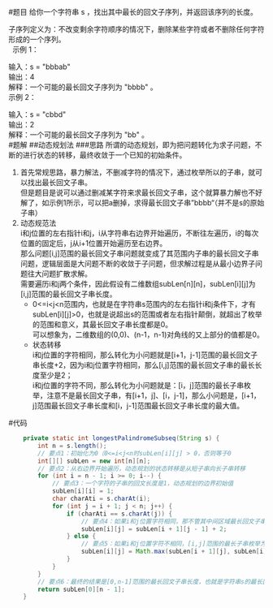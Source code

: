 #题目
给你一个字符串 s ，找出其中最长的回文子序列，并返回该序列的长度。  

子序列定义为：不改变剩余字符顺序的情况下，删除某些字符或者不删除任何字符形成的一个序列。  
 
示例 1：  

输入：s = "bbbab"  
输出：4  
解释：一个可能的最长回文子序列为 "bbbb" 。  
示例 2：  

输入：s = "cbbd"  
输出：2  
解释：一个可能的最长回文子序列为 "bb" 。  
#题解
##动态规划法
###思路
所谓的动态规划，即为把问题转化为求子问题，不断的进行状态的转移，最终收敛于一个已知的初始条件。  
1. 首先常规思路，暴力解法，不删减字符的情况下，通过枚举所以的子串，就可以找出最长回文子串。  
但是题目是说可以通过删减某字符来求最长回文子串，这个就算暴力解也不好解了，如示例1所示，可以把a删掉，求得最长回文子串”bbbb“（并不是s的原始子串）
2. 动态规范法  
i和j位置的左右指针i和j，i从字符串右边界开始遍历，不断往左遍历，i的每次位置的固定后，j从i+1位置开始遍历至右边界。  
那么问题[i,j]范围的最长回文子串问题就变成了其范围内子串的最长回文子串问题，逻辑层面是大问题不断的收敛于子问题，但求解过程是从最小边界子问题往大问题扩散求解。  
需要遍历i和j两个条件，因此假设有二维数组subLen[n][n]，subLen[i][j]为[i,j]范围的最长回文子串长度。  
    - 0<=i<j<n范围内，也就是在字符串s范围内的左右指针i和j条件下，才有subLen[i][j]>0，也就是说超出s的范围或者左右指针颠倒，就超出了枚举的范围和意义，其最长回文子串长度都是0。  
    可以想象为，二维数组的(0,0)、(n-1，n-1)对角线的又上部分的值都是0。
    - 状态转移  
    i和j位置的字符相同，那么转化为小问题就是[i+1，j-1]范围的最长回文子串长度+2，因为i和j位置字符相同，那么[i,j]范围的最长回文子串的最长长度至少是2；  
    i和j位置的字符不同，那么转化为小问题就是：[i，j]范围的最长子串枚举，注意不是最长回文子串，有[i+1，j]、[i，j-1]，那么小问题是，[i+1，j]范围最长回文子串长度和[i，j-1]范围最长回文子串长度的最大值。
    
#代码
```java
    private static int longestPalindromeSubseq(String s) {
        int n = s.length();
        // 要点1：初始化为0（0<=i<j<n时subLen[i][j] > 0，否则等于0
        int[][] subLen = new int[n][n];
        // 要点2：从右边界开始遍历，动态规划的状态转移是从短子串向长子串转移
        for (int i = n - 1; i >= 0; i--) {
            // 要点3：一个字符的子串的回文长度是1，动态规划的边界初始值
            subLen[i][i] = 1;
            char charAti = s.charAt(i);
            for (int j = i + 1; j < n; j++) {
                if (charAti == s.charAt(j)) {
                    // 要点4：如果i和j位置字符相同，那不管其中间区域最长回文子串长度是几，假设为m，[i,j]范围最长回文子串长度为m+2
                    subLen[i][j] = subLen[i + 1][j - 1] + 2;
                } else {
                    // 要点5：如果i和j位置字符不相同，[i,j]范围的最长子串枚举为：[i+1,j]、[i,j-1],[i,j]范围最长回文子串长度为max([i+1,j]最长回文,[i,j-1]最长回文)
                    subLen[i][j] = Math.max(subLen[i + 1][j], subLen[i][j - 1]);
                }
            }
        }
        // 要点6：最终的结果是[0,n-1]范围的最长回文子串长度，也就是字符串s的最长回文子串长度，值为subLen[0][n - 1]的值
        return subLen[0][n - 1];
    }
```
